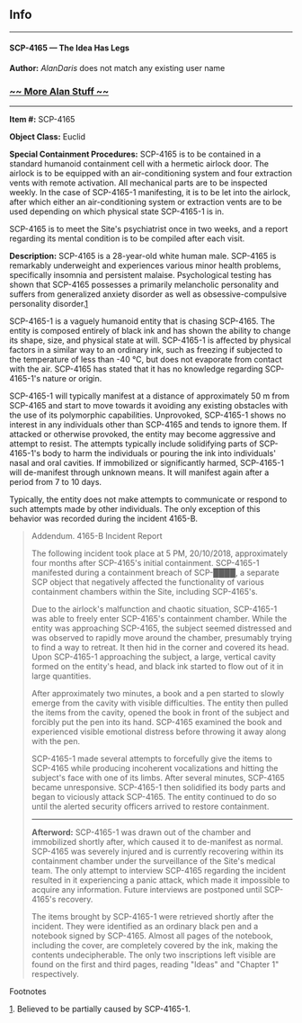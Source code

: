 Info
----

* * *

#### SCP-4165 — The Idea Has Legs

**Author:** _AlanDaris_ does not match any existing user name

### [~~ More Alan Stuff ~~](http://www.scp-wiki.net/alandaris)

* * *

**Item #:** SCP-4165

**Object Class:** Euclid

**Special Containment Procedures:** SCP-4165 is to be contained in a standard humanoid containment cell with a hermetic airlock door. The airlock is to be equipped with an air-conditioning system and four extraction vents with remote activation. All mechanical parts are to be inspected weekly. In the case of SCP-4165-1 manifesting, it is to be let into the airlock, after which either an air-conditioning system or extraction vents are to be used depending on which physical state SCP-4165-1 is in.

SCP-4165 is to meet the Site's psychiatrist once in two weeks, and a report regarding its mental condition is to be compiled after each visit.

**Description:** SCP-4165 is a 28-year-old white human male. SCP-4165 is remarkably underweight and experiences various minor health problems, specifically insomnia and persistent malaise. Psychological testing has shown that SCP-4165 possesses a primarily melancholic personality and suffers from generalized anxiety disorder as well as obsessive-compulsive personality disorder.[1](javascript:;)

SCP-4165-1 is a vaguely humanoid entity that is chasing SCP-4165. The entity is composed entirely of black ink and has shown the ability to change its shape, size, and physical state at will. SCP-4165-1 is affected by physical factors in a similar way to an ordinary ink, such as freezing if subjected to the temperature of less than -40 °С, but does not evaporate from contact with the air. SCP-4165 has stated that it has no knowledge regarding SCP-4165-1's nature or origin.

SCP-4165-1 will typically manifest at a distance of approximately 50 m from SCP-4165 and start to move towards it avoiding any existing obstacles with the use of its polymorphic capabilities. Unprovoked, SCP-4165-1 shows no interest in any individuals other than SCP-4165 and tends to ignore them. If attacked or otherwise provoked, the entity may become aggressive and attempt to resist. The attempts typically include solidifying parts of SCP-4165-1's body to harm the individuals or pouring the ink into individuals' nasal and oral cavities. If immobilized or significantly harmed, SCP-4165-1 will de-manifest through unknown means. It will manifest again after a period from 7 to 10 days.

Typically, the entity does not make attempts to communicate or respond to such attempts made by other individuals. The only exception of this behavior was recorded during the incident 4165-B.

> Addendum. 4165-B Incident Report
> 
> The following incident took place at 5 PM, 20/10/2018, approximately four months after SCP-4165's initial containment. SCP-4165-1 manifested during a containment breach of SCP-████, a separate SCP object that negatively affected the functionality of various containment chambers within the Site, including SCP-4165's.
> 
> Due to the airlock's malfunction and chaotic situation, SCP-4165-1 was able to freely enter SCP-4165's containment chamber. While the entity was approaching SCP-4165, the subject seemed distressed and was observed to rapidly move around the chamber, presumably trying to find a way to retreat. It then hid in the corner and covered its head. Upon SCP-4165-1 approaching the subject, a large, vertical cavity formed on the entity's head, and black ink started to flow out of it in large quantities.
> 
> After approximately two minutes, a book and a pen started to slowly emerge from the cavity with visible difficulties. The entity then pulled the items from the cavity, opened the book in front of the subject and forcibly put the pen into its hand. SCP-4165 examined the book and experienced visible emotional distress before throwing it away along with the pen.
> 
> SCP-4165-1 made several attempts to forcefully give the items to SCP-4165 while producing incoherent vocalizations and hitting the subject's face with one of its limbs. After several minutes, SCP-4165 became unresponsive. SCP-4165-1 then solidified its body parts and began to viciously attack SCP-4165. The entity continued to do so until the alerted security officers arrived to restore containment.
> 
> * * *
> 
> **Afterword:** SCP-4165-1 was drawn out of the chamber and immobilized shortly after, which caused it to de-manifest as normal. SCP-4165 was severely injured and is currently recovering within its containment chamber under the surveillance of the Site's medical team. The only attempt to interview SCP-4165 regarding the incident resulted in it experiencing a panic attack, which made it impossible to acquire any information. Future interviews are postponed until SCP-4165's recovery.
> 
> The items brought by SCP-4165-1 were retrieved shortly after the incident. They were identified as an ordinary black pen and a notebook signed by SCP-4165. Almost all pages of the notebook, including the cover, are completely covered by the ink, making the contents undecipherable. The only two inscriptions left visible are found on the first and third pages, reading "Ideas" and "Chapter 1" respectively.

Footnotes

[1](javascript:;). Believed to be partially caused by SCP-4165-1.
